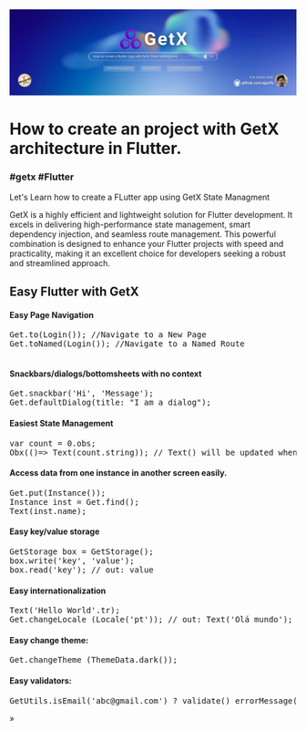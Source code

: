 <a href="https://linkedin/in/ajazify">
    <img src="https://raw.githubusercontent.com/ajazify/git_image/main/GetX_StateManagement_Flutter.png">
</a>

<h1> How to create an project with GetX architecture in Flutter.</h1>
<h3>#getx #Flutter</h3>

<p>Let's Learn how to create a FLutter app using GetX State Managment</p>

<p> GetX is a highly efficient and lightweight solution for Flutter development. It excels in delivering high-performance state management, smart dependency injection, and seamless route management. This powerful combination is designed to enhance your Flutter projects with speed and practicality, making it an excellent choice for developers seeking a robust and streamlined approach.</p>

<h2>Easy Flutter with GetX</h1>

<h4>Easy Page Navigation</h4>
<pre>Get.to(Login()); //Navigate to a New Page <br>Get.toNamed(Login()); //Navigate to a Named Route

</pre>

<h4>Snackbars/dialogs/bottomsheets with no context</h4>
<pre>Get.snackbar('Hi', 'Message');<br>Get.defaultDialog(title: "I am a dialog");</pre>

<h4>Easiest State Management</h4>
<pre>var count = 0.obs;<br>Obx(()=> Text(count.string)); // Text() will be updated when count changes </pre>

<h4>Access data from one instance in another screen easily.</h4>
<pre>Get.put(Instance());<br>Instance inst = Get.find();<br>Text(inst.name);</pre>

<h4>Easy key/value storage</h4>
<pre>GetStorage box = GetStorage();<br>box.write('key', 'value');<br>box.read('key'); // out: value</pre>

<h4>Easy internationalization</h4>
<pre>Text('Hello World'.tr);<br>Get.changeLocale (Locale('pt')); // out: Text('Olá mundo');</pre>

<h4>Easy change theme:</h4>
<pre>Get.changeTheme (ThemeData.dark());</pre>

<h4>Easy validators:</h4>
<pre>GetUtils.isEmail('abc@gmail.com') ? validate() errorMessage();</pre>



»

